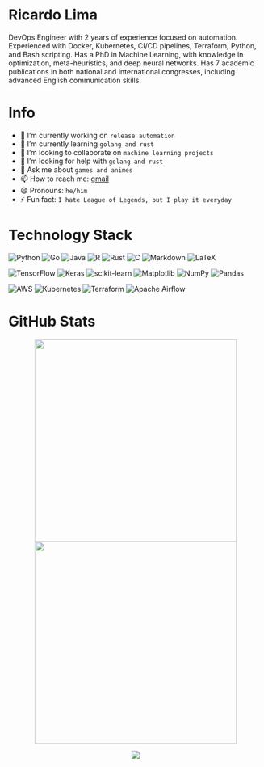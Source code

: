 # Ricardo Lima

DevOps Engineer with 2 years of experience focused on automation. Experienced with Docker, Kubernetes, CI/CD pipelines, Terraform, Python, and Bash scripting. Has a PhD in Machine Learning, with knowledge in optimization, meta-heuristics, and deep neural networks. Has 7 academic publications in both national and international congresses, including advanced English communication skills.

# Info

- 🔭 I’m currently working on `release automation`
- 🌱 I’m currently learning `golang and rust`
- 👯 I’m looking to collaborate on `machine learning projects`
- 🤔 I’m looking for help with `golang and rust`
- 💬 Ask me about `games and animes`
- 📫 How to reach me: [gmail](ricardo.hrlima@gmail.com)
- 😄 Pronouns: `he/him`
- ⚡ Fun fact: `I hate League of Legends, but I play it everyday`

# Technology Stack

![Python](https://img.shields.io/badge/python-3670A0?style=for-the-badge&logo=python&logoColor=ffdd54)
![Go](https://img.shields.io/badge/go-%2300ADD8.svg?style=for-the-badge&logo=go&logoColor=white)
![Java](https://img.shields.io/badge/java-%23ED8B00.svg?style=for-the-badge&logo=openjdk&logoColor=white)
![R](https://img.shields.io/badge/r-%23276DC3.svg?style=for-the-badge&logo=r&logoColor=white)
![Rust](https://img.shields.io/badge/rust-%23000000.svg?style=for-the-badge&logo=rust&logoColor=white)
![C](https://img.shields.io/badge/c-%2300599C.svg?style=for-the-badge&logo=c&logoColor=white)
![Markdown](https://img.shields.io/badge/markdown-%23000000.svg?style=for-the-badge&logo=markdown&logoColor=white)
![LaTeX](https://img.shields.io/badge/latex-%23008080.svg?style=for-the-badge&logo=latex&logoColor=white)

![TensorFlow](https://img.shields.io/badge/TensorFlow-%23FF6F00.svg?style=for-the-badge&logo=TensorFlow&logoColor=white)
![Keras](https://img.shields.io/badge/Keras-%23D00000.svg?style=for-the-badge&logo=Keras&logoColor=white)
![scikit-learn](https://img.shields.io/badge/scikit--learn-%23F7931E.svg?style=for-the-badge&logo=scikit-learn&logoColor=white)
![Matplotlib](https://img.shields.io/badge/Matplotlib-%23ffffff.svg?style=for-the-badge&logo=Matplotlib&logoColor=black)
![NumPy](https://img.shields.io/badge/numpy-%23013243.svg?style=for-the-badge&logo=numpy&logoColor=white)
![Pandas](https://img.shields.io/badge/pandas-%23150458.svg?style=for-the-badge&logo=pandas&logoColor=white)

![AWS](https://img.shields.io/badge/AWS-%23FF9900.svg?style=for-the-badge&logo=amazon-aws&logoColor=white)
![Kubernetes](https://img.shields.io/badge/kubernetes-%23326ce5.svg?style=for-the-badge&logo=kubernetes&logoColor=white)
![Terraform](https://img.shields.io/badge/terraform-%235835CC.svg?style=for-the-badge&logo=terraform&logoColor=white)
![Apache Airflow](https://img.shields.io/badge/Apache%20Airflow-017CEE?style=for-the-badge&logo=Apache%20Airflow&logoColor=white)




# GitHub Stats

<p align = "center">
  <img width=400 src="https://github-readme-stats.vercel.app/api?username=rhrlima&count_private=true&include_all_commits=true&show_icons=true&title_color=007bff&text_color=e7e7e7&icon_color=007bff&bg_color=171c28" />
  <img width=400 src="https://github-readme-stats.vercel.app/api/top-langs/?username=rhrlima&layout=compact&title_color=007bff&text_color=e7e7e7&icon_color=007bff&bg_color=171c28">

<a />

<p align="center">
<img src="https://github-profile-trophy.vercel.app/?username=rhrlima&theme=discord&no-frame=true&no-bg=false&margin-w=4">
</p>



